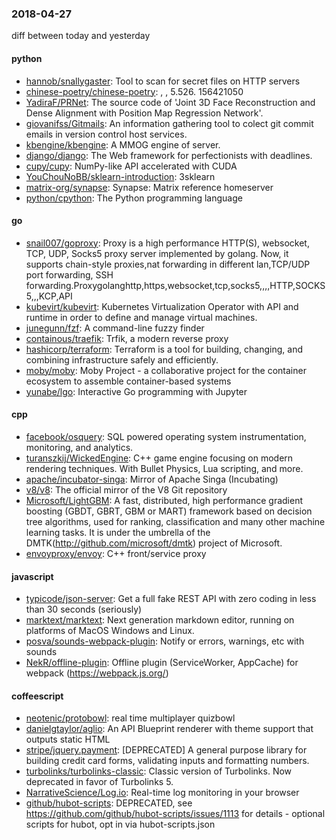### 2018-04-27
diff between today and yesterday

#### python
* [hannob/snallygaster](https://github.com/hannob/snallygaster): Tool to scan for secret files on HTTP servers
* [chinese-poetry/chinese-poetry](https://github.com/chinese-poetry/chinese-poetry): , , 5.526. 156421050
* [YadiraF/PRNet](https://github.com/YadiraF/PRNet): The source code of 'Joint 3D Face Reconstruction and Dense Alignment with Position Map Regression Network'.
* [giovanifss/Gitmails](https://github.com/giovanifss/Gitmails): An information gathering tool to colect git commit emails in version control host services.
* [kbengine/kbengine](https://github.com/kbengine/kbengine): A MMOG engine of server.
* [django/django](https://github.com/django/django): The Web framework for perfectionists with deadlines.
* [cupy/cupy](https://github.com/cupy/cupy): NumPy-like API accelerated with CUDA
* [YouChouNoBB/sklearn-introduction](https://github.com/YouChouNoBB/sklearn-introduction): 3sklearn
* [matrix-org/synapse](https://github.com/matrix-org/synapse): Synapse: Matrix reference homeserver
* [python/cpython](https://github.com/python/cpython): The Python programming language

#### go
* [snail007/goproxy](https://github.com/snail007/goproxy): Proxy is a high performance HTTP(S), websocket, TCP, UDP, Socks5 proxy server implemented by golang. Now, it supports chain-style proxies,nat forwarding in different lan,TCP/UDP port forwarding, SSH forwarding.Proxygolanghttp,https,websocket,tcp,socks5,,,,HTTP,SOCKS5,,,KCP,API
* [kubevirt/kubevirt](https://github.com/kubevirt/kubevirt): Kubernetes Virtualization Operator with API and runtime in order to define and manage virtual machines.
* [junegunn/fzf](https://github.com/junegunn/fzf):  A command-line fuzzy finder
* [containous/traefik](https://github.com/containous/traefik): Trfik, a modern reverse proxy
* [hashicorp/terraform](https://github.com/hashicorp/terraform): Terraform is a tool for building, changing, and combining infrastructure safely and efficiently.
* [moby/moby](https://github.com/moby/moby): Moby Project - a collaborative project for the container ecosystem to assemble container-based systems
* [yunabe/lgo](https://github.com/yunabe/lgo): Interactive Go programming with Jupyter

#### cpp
* [facebook/osquery](https://github.com/facebook/osquery): SQL powered operating system instrumentation, monitoring, and analytics.
* [turanszkij/WickedEngine](https://github.com/turanszkij/WickedEngine): C++ game engine focusing on modern rendering techniques. With Bullet Physics, Lua scripting, and more.
* [apache/incubator-singa](https://github.com/apache/incubator-singa): Mirror of Apache Singa (Incubating)
* [v8/v8](https://github.com/v8/v8): The official mirror of the V8 Git repository
* [Microsoft/LightGBM](https://github.com/Microsoft/LightGBM): A fast, distributed, high performance gradient boosting (GBDT, GBRT, GBM or MART) framework based on decision tree algorithms, used for ranking, classification and many other machine learning tasks. It is under the umbrella of the DMTK(http://github.com/microsoft/dmtk) project of Microsoft.
* [envoyproxy/envoy](https://github.com/envoyproxy/envoy): C++ front/service proxy

#### javascript
* [typicode/json-server](https://github.com/typicode/json-server): Get a full fake REST API with zero coding in less than 30 seconds (seriously)
* [marktext/marktext](https://github.com/marktext/marktext): Next generation markdown editor, running on platforms of MacOS Windows and Linux.
* [posva/sounds-webpack-plugin](https://github.com/posva/sounds-webpack-plugin): Notify or errors, warnings, etc with sounds
* [NekR/offline-plugin](https://github.com/NekR/offline-plugin): Offline plugin (ServiceWorker, AppCache) for webpack (https://webpack.js.org/)

#### coffeescript
* [neotenic/protobowl](https://github.com/neotenic/protobowl): real time multiplayer quizbowl
* [danielgtaylor/aglio](https://github.com/danielgtaylor/aglio): An API Blueprint renderer with theme support that outputs static HTML
* [stripe/jquery.payment](https://github.com/stripe/jquery.payment): [DEPRECATED] A general purpose library for building credit card forms, validating inputs and formatting numbers.
* [turbolinks/turbolinks-classic](https://github.com/turbolinks/turbolinks-classic): Classic version of Turbolinks. Now deprecated in favor of Turbolinks 5.
* [NarrativeScience/Log.io](https://github.com/NarrativeScience/Log.io): Real-time log monitoring in your browser
* [github/hubot-scripts](https://github.com/github/hubot-scripts): DEPRECATED, see https://github.com/github/hubot-scripts/issues/1113 for details - optional scripts for hubot, opt in via hubot-scripts.json
